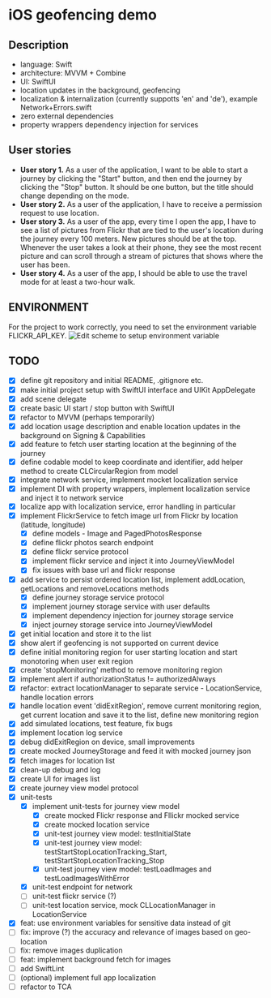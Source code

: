 # iOS geofencing demo
## Description
- language: Swift
- architecture: MVVM + Combine
- UI: SwiftUI
- location updates in the background, geofencing
- localization & internalization (currently suppotts 'en' and 'de'), example Network+Errors.swift
- zero external dependencies
- property wrappers dependency injection for services
## User stories
- **User story 1.** As a user of the application, I want to be able to start a journey by clicking the "Start" button, and then end the journey by clicking the "Stop" button. It should be one button, but the title should change depending on the mode.
- **User story 2.** As a user of the application, I have to receive a permission request to use location.
- **User story 3.** As a user of the app, every time I open the app, I have to see a list of pictures from Flickr that are tied to the user's location during the journey every 100 meters. New pictures should be at the top. Whenever the user takes a look at their phone, they see the most recent picture and can scroll through a stream of pictures that shows where the user has been.
- **User story 4.** As a user of the app, I should be able to use the travel mode for at least a two-hour walk.

## ENVIRONMENT

For the project to work correctly, you need to set the environment variable FLICKR_API_KEY.
![Edit scheme to setup environment variable](https://user-images.githubusercontent.com/3205852/236679245-b7d5525a-23c9-449e-a9e5-b99ade1ae4a2.png)

## TODO
- [x] define git repository and initial README, .gitignore etc.
- [x] make initial project setup with SwiftUI interface and UIKit AppDelegate
- [x] add scene delegate
- [x] create basic UI start / stop button with SwiftUI
- [x] refactor to MVVM (perhaps temporarily)
- [x] add location usage description and enable location updates in the background on Signing & Capabilities
- [x] add feature to fetch user starting location at the beginning of the journey
- [x] define codable model to keep coordinate and identifier, add helper method to create CLCircularRegion from model
- [x] integrate network service, implement mocket localization service
- [x] implement DI with property wrappers, implement localization service and inject it to network service
- [x] localize app with localization service, error handling in particular
- [x] implement FlickrService to fetch image url from Flickr by location (latitude, longitude)
    - [x] define models - Image and PagedPhotosResponse
    - [x] define flickr photos search endpoint
    - [x] define flickr service protocol
    - [x] implement flickr service and inject it into JourneyViewModel
    - [x] fix issues with base url and flickr response
- [x] add service to persist ordered location list, implement addLocation, getLocations and removeLocations methods
    - [x] define journey storage service protocol
    - [x] implement journey storage service with user defaults
    - [x] implement dependency injection for journey storage service
    - [x] inject journey storage service into JourneyViewModel
- [x] get initial location and store it to the list
- [x] show alert if geofencing is not supported on current device
- [x] define initial monitoring region for user starting location and start monotoring when user exit region
- [x] create 'stopMonitoring' method to remove monitoring region
- [x] implement alert if authorizationStatus != authorizedAlways
- [x] refactor: extract locationManager to separate service - LocationService, handle location errors
- [x] handle location event 'didExitRegion', remove current monitoring region, get current location and save it to the list, define new monitoring region
- [x] add simulated locations, test feature, fix bugs
- [x] implement location log service
- [x] debug didExitRegion on device, small improvements
- [x] create mocked JourneyStorage and feed it with mocked journey json
- [x] fetch images for location list
- [x] clean-up debug and log
- [x] create UI for images list
- [x] create journey view model protocol
- [x] unit-tests
    - [x] implement unit-tests for journey view model
        - [x] create mocked Flickr response and Fllickr mocked service
        - [x] create mocked location service
        - [x] unit-test journey view model: testInitialState
        - [x] unit-test journey view model: testStartStopLocationTracking_Start, testStartStopLocationTracking_Stop
        - [x] unit-test journey view model: testLoadImages and testLoadImagesWithError
    - [x] unit-test endpoint for network
    - [ ] unit-test flickr service (?)
    - [ ] unit-test location service, mock CLLocationManager in LocationService
- [x] feat: use environment variables for sensitive data instead of git
- [ ] fix: improve (?) the accuracy and relevance of images based on geo-location
- [ ] fix: remove images duplication
- [ ] feat: implement background fetch for images
- [ ] add SwiftLint
- [ ] (optional) implement full app localization
- [ ] refactor to TCA
